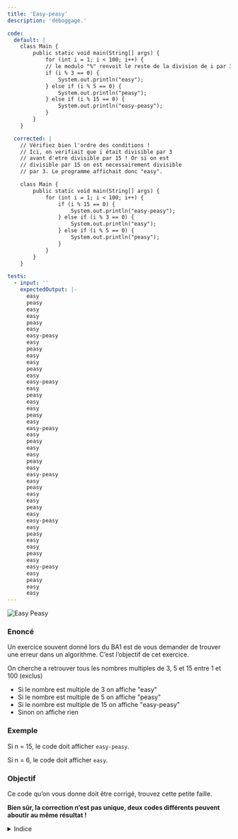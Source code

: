 ```yaml
---
title: 'Easy-peasy'
description: 'déboggage.'

code:
  default: |
    class Main {
        public static void main(String[] args) {
            for (int i = 1; i < 100; i++) {
            // le modulo "%" renvoit le reste de la division de i par 3
            if (i % 3 == 0) {
                System.out.println("easy");
            } else if (i % 5 == 0) {
                System.out.println("peasy");
            } else if (i % 15 == 0) {
                System.out.println("easy-peasy");
            }
        }
    }

  corrected: |
    // Vérifiez bien l'ordre des conditions !
    // Ici, on verifiait que i était divisible par 3
    // avant d'etre divisible par 15 ! Or si on est
    // divisible par 15 on est necessairement divisible
    // par 3. Le programme affichait donc "easy".

    class Main {
        public static void main(String[] args) {
            for (int i = 1; i < 100; i++) {
                if (i % 15 == 0) {
                    System.out.println("easy-peasy");
                } else if (i % 3 == 0) {
                    System.out.println("easy");
                } else if (i % 5 == 0) {
                    System.out.println("peasy");
                }
            }
        }
    }

tests:
  - input: ''
    expectedOutput: |-
      easy
      peasy
      easy
      easy
      peasy
      easy
      easy-peasy
      easy
      peasy
      easy
      easy
      peasy
      easy
      easy-peasy
      easy
      peasy
      easy
      easy
      peasy
      easy
      easy-peasy
      easy
      peasy
      easy
      easy
      peasy
      easy
      easy-peasy
      easy
      peasy
      easy
      easy
      peasy
      easy
      easy-peasy
      easy
      peasy
      easy
      easy
      peasy
      easy
      easy-peasy
      easy
      peasy
      easy
      easy
---
```


![Easy Peasy](/banner/easypeasy.png)

### Enoncé

Un exercice souvent donné lors du BA1 est de vous demander de trouver une erreur dans un algorithme. C’est l’objectif de cet exercice.

On cherche a retrouver tous les nombres multiples de 3, 5 et 15 entre 1 et 100 (exclus)

- Si le nombre est multiple de 3 on affiche "easy"
- Si le nombre est multiple de 5 on affiche "peasy"
- Si le nombre est multiple de 15 on affiche "easy-peasy"
- Sinon on affiche rien

### **Exemple**

Si n = 15, le code doit afficher `easy-peasy`.

Si n = 6, le code doit afficher `easy`.

### **Objectif**

Ce code qu’on vous donne doit être corrigé, trouvez cette petite faille.

**Bien sûr, la correction n’est pas unique, deux codes différents peuvent aboutir au même résultat !**

<details>
  <summary>Indice</summary>
    Attention à l’ordre des conditions ! Si une condition `if` est vérifiée, les `else if` ou  `else` qui suivent ne sont pas exécutés, même si leur condition est aussi vérifiée.
</details>
